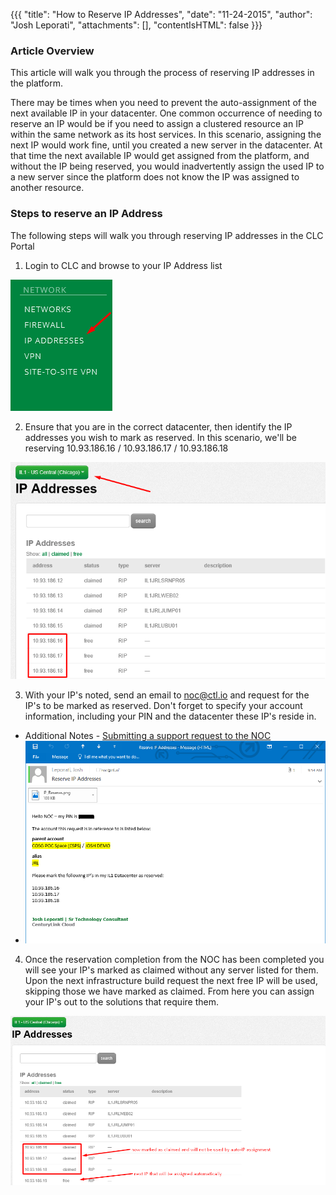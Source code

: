 {{{
  "title": "How to Reserve IP Addresses",
  "date": "11-24-2015",
  "author": "Josh Leporati",
  "attachments": [],
  "contentIsHTML": false
}}}

### Article Overview
This article will walk you through the process of reserving IP addresses in the platform.  

There may be times when you need to prevent the auto-assignment of the next available IP in your datacenter.  One common occurrence of needing to reserve an IP would be if you need to assign a clustered resource an IP within the same network as its host services.  In this scenario, assigning the next IP would work fine, until you created a new server in the datacenter.  At that time the next available IP would get assigned from the platform, and without the IP being reserved, you would inadvertently assign the used IP to a new server since the platform does not know the IP was assigned to another resource.

### Steps to reserve an IP Address

The following steps will walk you through reserving IP addresses in the CLC Portal

1. Login to CLC and browse to your IP Address list

  ![IPADDRESS](../images/how-to-reserve-ip-addresses-1.png)

2. Ensure that you are in the correct datacenter, then identify the IP addresses you wish to mark as reserved.  In this scenario, we'll be reserving 10.93.186.16 / 10.93.186.17 / 10.93.186.18

  ![IPADDRESSCONFIRM](../images/how-to-reserve-ip-addresses-2.png)

3. With your IP's noted, send an email to noc@ctl.io and request for the IP's to be marked as reserved.  Don't forget to specify your account information, including your PIN and the datacenter these IP's reside in.

  - Additional Notes - [Submitting a support request to the NOC](../support/how-do-i-report-a-support-issue.md)
  - ![EMAILNOC](../images/how-to-reserve-ip-addresses-3.png)

4. Once the reservation completion from the NOC has been completed you will see your IP's marked as claimed without any server listed for them.  Upon the next infrastructure build request the next free IP will be used, skipping those we have marked as claimed.  From here you can assign your IP's out to the solutions that require them.

 ![EMAILNOC](../images/how-to-reserve-ip-addresses-4.png)
